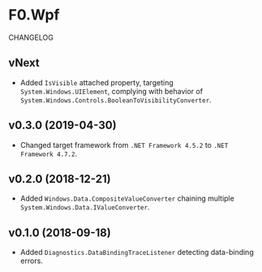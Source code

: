 # F0.Wpf
CHANGELOG

## vNext
- Added `IsVisible` attached property, targeting `System.Windows.UIElement`, complying with behavior of `System.Windows.Controls.BooleanToVisibilityConverter`.

## v0.3.0 (2019-04-30)
- Changed target framework from `.NET Framework 4.5.2` to `.NET Framework 4.7.2`.

## v0.2.0 (2018-12-21)
- Added `Windows.Data.CompositeValueConverter` chaining multiple `System.Windows.Data.IValueConverter`.

## v0.1.0 (2018-09-18)
- Added `Diagnostics.DataBindingTraceListener` detecting data-binding errors.

